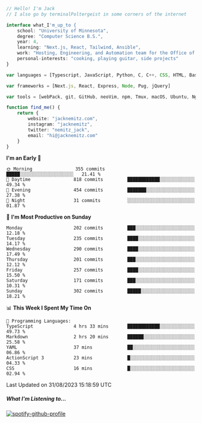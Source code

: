 ```typescript
// Hello! I'm Jack
// I also go by terminalPoltergeist in some corners of the internet

interface what_I'm_up_to {
    school: "University of Minnesota",
    degree: "Computer Science B.S.",
    year: 4,
    learning: "Next.js, React, Tailwind, Ansible",
    work: "Hosting, Engineering, and Automation team for the Office of Information Technology at UMN",
    personal-interests: "cooking, playing guitar, side projects"
}

var languages = [Typescript, JavaScript, Python, C, C++, CSS, HTML, Bash, VimScript]

var frameworks = [Next.js, React, Express, Node, Pug, jQuery]

var tools = [webPack, git, GitHub, neoVim, npm, Tmux, macOS, Ubuntu, Nginx, Ansible, Cloudflare, DigitalOcean]

function find_me() {
    return {
        website: "jacknemitz.com",
        instagram: "jacknemitz",
        twitter: "nemitz_jack",
        email: "hi@jacknemitz.com"
    }
}
```

<!--START_SECTION:waka-->
**I'm an Early 🐤** 

```text
🌞 Morning                355 commits         █████░░░░░░░░░░░░░░░░░░░░   21.41 % 
🌆 Daytime                818 commits         ████████████░░░░░░░░░░░░░   49.34 % 
🌃 Evening                454 commits         ███████░░░░░░░░░░░░░░░░░░   27.38 % 
🌙 Night                  31 commits          ░░░░░░░░░░░░░░░░░░░░░░░░░   01.87 % 
```
📅 **I'm Most Productive on Sunday** 

```text
Monday                   202 commits         ███░░░░░░░░░░░░░░░░░░░░░░   12.18 % 
Tuesday                  235 commits         ████░░░░░░░░░░░░░░░░░░░░░   14.17 % 
Wednesday                290 commits         ████░░░░░░░░░░░░░░░░░░░░░   17.49 % 
Thursday                 201 commits         ███░░░░░░░░░░░░░░░░░░░░░░   12.12 % 
Friday                   257 commits         ████░░░░░░░░░░░░░░░░░░░░░   15.50 % 
Saturday                 171 commits         ███░░░░░░░░░░░░░░░░░░░░░░   10.31 % 
Sunday                   302 commits         █████░░░░░░░░░░░░░░░░░░░░   18.21 % 
```


📊 **This Week I Spent My Time On** 

```text
💬 Programming Languages: 
TypeScript               4 hrs 33 mins       ████████████░░░░░░░░░░░░░   49.73 % 
Markdown                 2 hrs 20 mins       ██████░░░░░░░░░░░░░░░░░░░   25.58 % 
YAML                     37 mins             ██░░░░░░░░░░░░░░░░░░░░░░░   06.86 % 
ActionScript 3           23 mins             █░░░░░░░░░░░░░░░░░░░░░░░░   04.33 % 
CSS                      16 mins             █░░░░░░░░░░░░░░░░░░░░░░░░   02.94 % 
```


 Last Updated on 31/08/2023 15:18:59 UTC
<!--END_SECTION:waka-->

##### What I'm Listening to...

[![spotify-github-profile](https://spotify-github-profile.vercel.app/api/view?uid=jack.nemitz&cover_image=true&show_offline=true&bar_color=53b14f&bar_color_cover=false&background_color=121212FF)](https://spotify-github-profile.vercel.app/api/view?uid=jack.nemitz&redirect=true)

